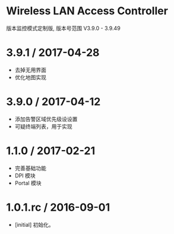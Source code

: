 # Wireless LAN Access Controller
版本监控模式定制版, 版本号范围 V3.9.0 - 3.9.49

3.9.1 / 2017-04-28
==================
- 去掉无用界面
- 优化地图实现

3.9.0 / 2017-04-12
==================
- 添加告警区域优先级设设置
- 可疑终端列表，用于实现

1.1.0 / 2017-02-21
==================
- 完善基础功能
- DPI 模块
- Portal 模块


1.0.1.rc / 2016-09-01
==================
- [initial] 初始化。
